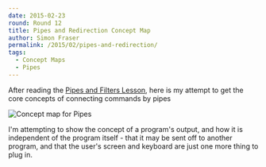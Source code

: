 ```yaml
---
date: 2015-02-23
round: Round 12
title: Pipes and Redirection Concept Map
author: Simon Fraser
permalink: /2015/02/pipes-and-redirection/
tags:
  - Concept Maps
  - Pipes
---
```

After reading the [Pipes and Filters
Lesson](http://swcarpentry.github.io/shell-novice/03-pipefilter.html), here is
my attempt to get the core concepts of connecting commands by pipes

![Concept map for Pipes](http://i.imgur.com/P1z9bHp.jpg?2)

I'm attempting to show the concept of a program's output, and how it is
independent of the program itself - that it may be sent off to another program,
and that the user's screen and keyboard are just one more thing to plug in.

